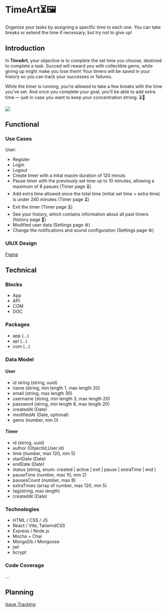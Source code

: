 # **TimeArt**⏳🖼️
Organize your tasks by assigning a specific time to each one. You can take breaks or extend the time if necessary, but try not to give up!

## Introduction

In **TimeArt**, your objective is to complete the set time you choose, destined to complete a task. Succed will reward you with collectible gems, while giving up might make you lose them! Your timers will be saved in your history so you can track your successes or failures.

While the timer is running, you’re allowed to take a few breaks with the time you’ve set. And once you complete your goal, you’ll be able to add extra time — just in case you want to keep your concentration strong. ⏳💎

![](https://media.giphy.com/media/v1.Y2lkPTc5MGI3NjExejVlYXg2OTYydHd6enZyNGIxY2lqM2pka2xpOHh1OHF5Y211eGJtMyZlcD12MV9naWZzX3NlYXJjaCZjdD1n/QdVmkR04rz7vbT3cx9/giphy.gif)

## Functional

### Use Cases

User:
- Register
- Login
- Logout
- Create timer with a inital maxim duration of 120 minuts
- Pause timer with the previously set time up to 10 minutes, allowing a maximum of 8 pasues (Timer page ⏳)
- Add extra time allowed since the total time (initial set time + extra time) is under 240 minutes (Timer page ⏳)
- Exit the timer (Timer page ⏳)
- See your history, which contains information about all past timers (history page 📄)
- Modified user data (Settings page ⚙️)
- Change the notifications and sound configuration (Settings page ⚙️)


### UIUX Design

[Figma](https://www.figma.com/design/YfTD4MKUYzOHxIqSH9r5Pv/project?node-id=0-1&p=f&t=4y7xdnbETfRC80AU-0)

## Technical

### Blocks

- App
- API
- COM
- DOC

### Packages

- app (...)
- api (...)
- com (...)

### Data Model

#### User

- id string (string, uuid)
- name (string, min length 1, max length 20)
- email (string, max length 30)
- username (string, min length 3, max length 20)
- password (string, min length 8, max length 20)
- createdAt (Date)
- modifiedAt (Date, optional)
- gems (number, min 0)


#### Timer

- id (string, uuid)
- author (ObjectId,User.id)
- time (number, max 120, min 5)
- startDate (Date)
- endDate (Date)
- status (string, enum: created | active | exit | pause | extraTime | end )
- pauseTime (number, max 10, min 2)
- pausesCount (number, max 8)
- extraTimes (array of number, max 120, min 5)
- tag(string, max length)
- createdAt (Date)



### Technologies

- HTML / CSS / JS
- React / Vite, TailwindCSS
- Express / Node.js
- Mocha + Chai
- MongoDb / Mongoose
- jwt
- bcrypt

### Code Coverage

...

## Planning

[Issue Tracking](https://github.com/b00tc4mp/isdi-bootcamp-202501/issues/84)